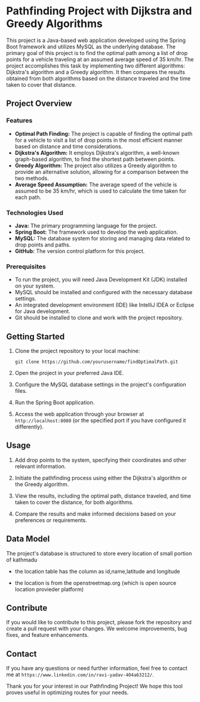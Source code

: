 # Pathfinding Project with Dijkstra and Greedy Algorithms

This project is a Java-based web application developed using the Spring Boot framework and utilizes MySQL as the underlying database. The primary goal of this project is to find the optimal path among a list of drop points for a vehicle traveling at an assumed average speed of 35 km/hr. The project accomplishes this task by implementing two different algorithms: Dijkstra's algorithm and a Greedy algorithm. It then compares the results obtained from both algorithms based on the distance traveled and the time taken to cover that distance.

## Project Overview

### Features
- **Optimal Path Finding:** The project is capable of finding the optimal path for a vehicle to visit a list of drop points in the most efficient manner based on distance and time considerations.
- **Dijkstra's Algorithm:** It employs Dijkstra's algorithm, a well-known graph-based algorithm, to find the shortest path between points.
- **Greedy Algorithm:** The project also utilizes a Greedy algorithm to provide an alternative solution, allowing for a comparison between the two methods.
- **Average Speed Assumption:** The average speed of the vehicle is assumed to be 35 km/hr, which is used to calculate the time taken for each path.

### Technologies Used
- **Java:** The primary programming language for the project.
- **Spring Boot:** The framework used to develop the web application.
- **MySQL:** The database system for storing and managing data related to drop points and paths.
- **GitHub:** The version control platform for this project.

### Prerequisites
- To run the project, you will need Java Development Kit (JDK) installed on your system.
- MySQL should be installed and configured with the necessary database settings.
- An integrated development environment (IDE) like IntelliJ IDEA or Eclipse for Java development.
- Git should be installed to clone and work with the project repository.

## Getting Started

1. Clone the project repository to your local machine:
   ```
   git clone https://github.com/yourusername/findOptimalPath.git
   ```

2. Open the project in your preferred Java IDE.

3. Configure the MySQL database settings in the project's configuration files.

4. Run the Spring Boot application.

5. Access the web application through your browser at `http://localhost:8080` (or the specified port if you have configured it differently).

## Usage

1. Add drop points to the system, specifying their coordinates and other relevant information.

2. Initiate the pathfinding process using either the Dijkstra's algorithm or the Greedy algorithm.

3. View the results, including the optimal path, distance traveled, and time taken to cover the distance, for both algorithms.

4. Compare the results and make informed decisions based on your preferences or requirements.

## Data Model

The project's database is structured to store every location of small portion of kathmadu 

- the location table has the column as id,name,latitude and longitude

- the location is from the openstreetmap.org (which is open source location provieder platform)

## Contribute

If you would like to contribute to this project, please fork the repository and create a pull request with your changes. We welcome improvements, bug fixes, and feature enhancements.


## Contact

If you have any questions or need further information, feel free to contact me at `https://www.linkedin.com/in/ravi-yadav-404a63212/`.

Thank you for your interest in our Pathfinding Project! We hope this tool proves useful in optimizing routes for your needs.
